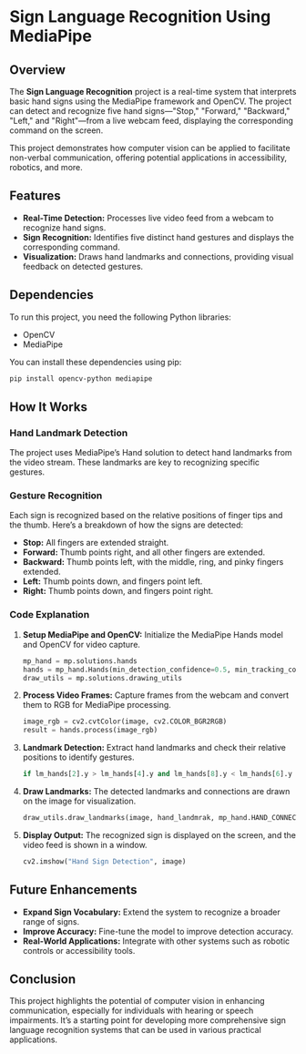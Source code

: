 # Sign Language Recognition Using MediaPipe

## Overview
The **Sign Language Recognition** project is a real-time system that interprets basic hand signs using the MediaPipe framework and OpenCV. The project can detect and recognize five hand signs—"Stop," "Forward," "Backward," "Left," and "Right"—from a live webcam feed, displaying the corresponding command on the screen.

This project demonstrates how computer vision can be applied to facilitate non-verbal communication, offering potential applications in accessibility, robotics, and more.

## Features
- **Real-Time Detection:** Processes live video feed from a webcam to recognize hand signs.
- **Sign Recognition:** Identifies five distinct hand gestures and displays the corresponding command.
- **Visualization:** Draws hand landmarks and connections, providing visual feedback on detected gestures.

## Dependencies
To run this project, you need the following Python libraries:
- OpenCV
- MediaPipe

You can install these dependencies using pip:
```bash
pip install opencv-python mediapipe
```

## How It Works
### Hand Landmark Detection
The project uses MediaPipe’s Hand solution to detect hand landmarks from the video stream. These landmarks are key to recognizing specific gestures.

### Gesture Recognition
Each sign is recognized based on the relative positions of finger tips and the thumb. Here’s a breakdown of how the signs are detected:

- **Stop:** All fingers are extended straight.
- **Forward:** Thumb points right, and all other fingers are extended.
- **Backward:** Thumb points left, with the middle, ring, and pinky fingers extended.
- **Left:** Thumb points down, and fingers point left.
- **Right:** Thumb points down, and fingers point right.

### Code Explanation
1. **Setup MediaPipe and OpenCV:**
   Initialize the MediaPipe Hands model and OpenCV for video capture.
   ```python
   mp_hand = mp.solutions.hands
   hands = mp_hand.Hands(min_detection_confidence=0.5, min_tracking_confidence=0.5)
   draw_utils = mp.solutions.drawing_utils
   ```

2. **Process Video Frames:**
   Capture frames from the webcam and convert them to RGB for MediaPipe processing.
   ```python
   image_rgb = cv2.cvtColor(image, cv2.COLOR_BGR2RGB)
   result = hands.process(image_rgb)
   ```

3. **Landmark Detection:**
   Extract hand landmarks and check their relative positions to identify gestures.
   ```python
   if lm_hands[2].y > lm_hands[4].y and lm_hands[8].y < lm_hands[6].y ...
   ```

4. **Draw Landmarks:**
   The detected landmarks and connections are drawn on the image for visualization.
   ```python
   draw_utils.draw_landmarks(image, hand_landmrak, mp_hand.HAND_CONNECTIONS, ...)
   ```

5. **Display Output:**
   The recognized sign is displayed on the screen, and the video feed is shown in a window.
   ```python
   cv2.imshow("Hand Sign Detection", image)
   ```

## Future Enhancements
- **Expand Sign Vocabulary:** Extend the system to recognize a broader range of signs.
- **Improve Accuracy:** Fine-tune the model to improve detection accuracy.
- **Real-World Applications:** Integrate with other systems such as robotic controls or accessibility tools.

## Conclusion
This project highlights the potential of computer vision in enhancing communication, especially for individuals with hearing or speech impairments. It’s a starting point for developing more comprehensive sign language recognition systems that can be used in various practical applications.
